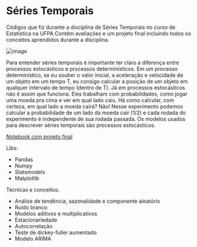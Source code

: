 # Séries Temporais
Códigos que fiz durante a disciplina de Séries Temporais no curso de Estatística na UFPA 
Contém avaliações e um projeto final incluindo todos os conceitos aprendidos durante a disciplina.

![image](https://user-images.githubusercontent.com/64214285/198720463-031c9568-bb19-46b8-854f-5c01d3b45cee.png)

Para entender séries temporais é importante ter claro a diferença entre processos estocásticos e processos determinísticos. Em um processo determinístico, se eu souber o valor inicial, a aceleração e velocidade de um objeto em um tempo T, eu consigo calcular a posição de um objeto em qualquer intervalo de tempo (dentro de T). Já em processos estocásticos não é assim que funciona. Eles trabalham com probabilidades, como jogar uma moeda pra cima e ver em qual lado caiu. Há como calcular, com certeza, em qual lado a moeda cairá? Não! Nesse experimento podemos calcular a probabilidade de um lado da moeda cair (1/2) e cada rodada do experimento é independente de sua rodada passada. Os modelos usados para descrever séries temporais são processos estocásticos. 

<a href= "https://github.com/JulioHenri/S-ries-Temporais/blob/main/projeto_final_globo.ipynb"> Notebook com projeto final </a>

Libs:
- Pandas
- Numpy
- Statsmodels
- Matplotlib

Técnicas e conceitos:
- Análise de tendência, sazonalidade e componente aleatório
- Ruído branco
- Modelos aditivos e multiplicativos
- Estacionariedade
- Autocorrelação
- Teste de dickey-fuller aumentado
- Modelo ARIMA
